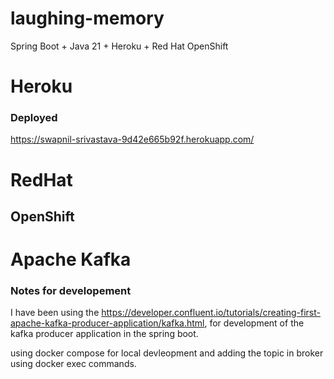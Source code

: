 # laughing-memory
Spring Boot + Java 21 + Heroku + Red Hat OpenShift


# Heroku

### Deployed
https://swapnil-srivastava-9d42e665b92f.herokuapp.com/

# RedHat
## OpenShift


# Apache Kafka

### Notes for developement 

I have been using the https://developer.confluent.io/tutorials/creating-first-apache-kafka-producer-application/kafka.html, for development of the kafka producer application in the spring boot. 

using docker compose for local devleopment and adding the topic in broker using docker exec commands. 
